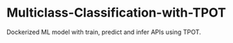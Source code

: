 # Multiclass-Classification-with-TPOT
Dockerized ML model with train, predict and infer APIs using TPOT.
